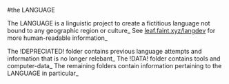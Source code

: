 #the LANGUAGE

The LANGUAGE is a linguistic project to create a fictitious language not bound to any geographic region or culture\_ See [leaf.faint.xyz/langdev](http://leaf.faint.xyz/langdev) for more human-readable information\_

The !DEPRECIATED! folder contains previous language attempts and information that is no longer relebant\_ The !DATA! folder contains tools and computer-data\_ The remaining folders contain information pertaining to the LANGUAGE in particular\_
